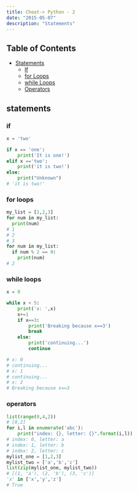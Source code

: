```yaml
---
title: Cheat-> Python - 2
date: "2015-05-07"
description: "Statements"
---
```


## Table of Contents

- [Statements](#statements)
  - [If](#if)
  - [for Loops](#for-loops)
  - [while Loops](#while-loops)
  - [Operators](#operators)

## statements

### if

```python
x = 'two'

if x == 'one':
    print('It is one!')
elif x =='two':
    print('it is two!')
else:
    print("Unknown")
# 'it is two!'

```

### for loops

```python
my_list = [1,2,3]
for num in my_list:
  print(num)
# 1
# 2
# 3
for num in my_list:
  if num % 2 == 0:
    print(num)
# 2

```

### while loops

```python
x = 0

while x < 5:
    print('x: ',x)
    x+=1
    if x==3:
        print('Breaking because x==3')
        break
    else:
        print('continuing...')
        continue

# x: 0
# continuing...
# x: 1
# continuing...
# x: 2
# Breaking because x==3

```

### operators

```python
list(range(0,4,2))
# [0,2]
for i,l in enumerate('abc'):
    print("index: {}, letter: {}".format(i,l))
# index: 0, letter: a
# index: 1, letter: b
# index: 2, letter: c
mylist_one = [1,2,3]
mylist_two = ['a','b','c']
list(zip(mylist_one, mylist_two))
# [(1, 'a'), (2, 'b'), (3, 'c')]
'x' in ['x','y','z']
# True
```
